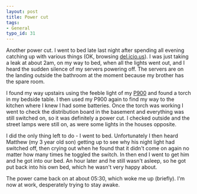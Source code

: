 ```yaml
---
layout: post
title: Power cut
tags:
- General
typo_id: 31
---
```

Another power cut.  I went to bed late last night after spending all evening catching up with various things (OK, browsing [del.icio.us](https://del.icio.us/)).  I was just taking a leak at about 2am, on my way to bed, when all the lights went out, and I heard the sudden silence of my servers powering off.  The servers are on the landing outside the bathroom at the moment because my brother has the spare room.

I found my way upstairs using the feeble light of my [P900](https://en.wikipedia.org/wiki/Sony_Ericsson_P900) and found a torch in my bedside table.  I then used my P900 again to find my way to the kitchen where I knew I had some batteries.  Once the torch was working I went to check the distribution board in the basement and everything was still switched on, so it was definitely a power cut.  I checked outside and the street lamps were still on, as were some lights in the houses opposite.

I did the only thing left to do - I went to bed.  Unfortunately I then heard Matthew (my 3 year old son) getting up to see why his night light had switched off, then crying out when he found that it didn't come on again no matter how many times he toggled the switch.  In then end I went to get him and he got into our bed.  An hour later and he still wasn't asleep, so he got put back into his own bed, which he wasn't very happy about.

The power came back on at about 05:30, which woke me up (briefly).  I'm now at work, desperately trying to stay awake.
